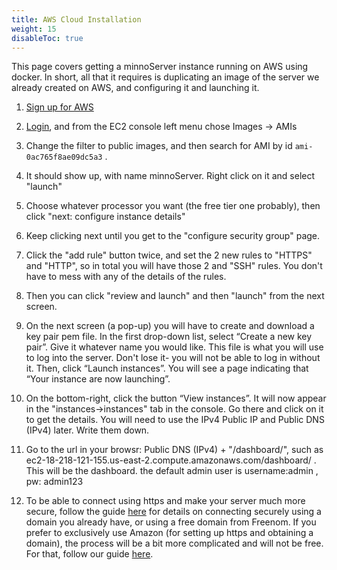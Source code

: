 ```yaml
---
title: AWS Cloud Installation
weight: 15
disableToc: true
---
```


This page covers getting a minnoServer instance running on AWS using docker. In short, all that it requires is duplicating an image of the server we already created on AWS, and configuring it and launching it.


1. [Sign up for AWS](https://aws.amazon.com/premiumsupport/knowledge-center/create-and-activate-aws-account/)

2. [Login](https://console.aws.amazon.com/console/home?nc2=h_ct&src=header-signin), and from the EC2 console left menu chose Images -> AMIs
3.  Change the filter to public images, and then search for AMI by id `ami-0ac765f8ae09dc5a3` .  
4.  It should show up, with name minnoServer.  Right click on it and select "launch"
5.  Choose whatever processor you want (the free tier one probably), then click "next: configure instance details"
6.  Keep clicking next until you get to the "configure security group" page.
7.  Click the "add rule" button twice, and set the 2 new rules to "HTTPS" and "HTTP", so in total you will have those 2 and "SSH" rules.  You don't have to mess with any of the details of the rules.  
8.  Then you can click "review and launch" and then "launch" from the next screen.
9.  On the next screen (a pop-up) you will have to create and download a key pair pem file. In the first drop-down list, select “Create a new key pair”. Give it whatever name you would like.  This file is what you will use to log into the server.  Don't lose it- you will not be able to log in without it. Then, click “Launch instances”. You will see a page indicating that “Your instance are now launching”. 
10.  On the bottom-right, click the button “View instances”. It will now appear in the "instances->instances" tab in the console.  Go there and click on it to get the details.  You will need to use the IPv4 Public IP and Public DNS (IPv4) later.  Write them down. 
11. Go to the url in your browsr: Public DNS (IPv4) + "/dashboard/", such as ec2-18-218-121-155.us-east-2.compute.amazonaws.com/dashboard/ .  This will be the dashboard.  the default admin user is username:admin , pw: admin123
12.  To be able to connect using https and make your server much more secure, follow the guide [here](../domain/) for details on connecting securely using a domain you already have, or using a free domain from Freenom.  If you prefer to exclusively use Amazon (for setting up https and obtaining a domain), the process will be a bit more complicated and will not be free. For that, follow our guide [here](./awspayssl/).